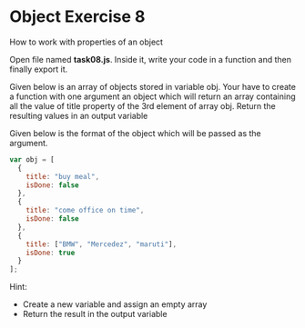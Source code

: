 # Object Exercise 8

How to work with properties of an object

Open file named **task08.js**. Inside it, write your code in a function and then finally export it.

Given below is an array of objects stored in variable obj. 
Your have to create a function with one argument an object which will return an array containing all
the value of title property of the 3rd element of array obj.
Return the resulting values in an output variable

Given below is the format of the object which will be passed as the argument.

```js
var obj = [
  {
    title: "buy meal",
    isDone: false
  },
  {
    title: "come office on time",
    isDone: false
  },
  {
    title: ["BMW", "Mercedez", "maruti"],
    isDone: true
  }
];
```

Hint:

- Create a new variable and assign an empty array
- Return the result in the output variable
